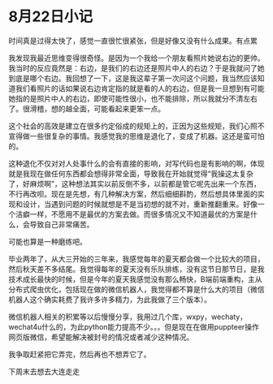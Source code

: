 # 8月22日小记

时间真是过得太快了，感觉一直很忙很紧张，但是好像又没有什么成果。有点累

我发现我最近思维变得很奇怪。是因为一个我给一个朋友看照片她说右边的更帅。我当时的反应竟然是：右边，是我们的右边还是照片中人的右边？于是我就问了她到底是哪个右边。我回想了一下，这是我这辈子第一次问这个问题，我当然应该知道我们看照片的话如果说右边肯定指的就是看的人的右边，但是我一旦想到有可能她指的是照片中人的右边，即使可能性很小，也不能排除，所以我就分不清左右了。很滑稽，想的越全面，可能看起来更笨一点。

这个社会的高效是建立在很多约定俗成的规矩上的，正因为这些规矩，我们心照不宣得做一些很复杂的事情。我感觉我的思维是退化了，变成了机器。这还是蛮可怕的。

这种退化不仅对对人处事什么的会有直接的影响，对写代码也是有影响的啊，体现就是我现在做任何东西都会想得非常全面，导致我在开始就觉得“我操这太复杂了，好麻烦啊”，这种想法其实以前反倒不多，以前都是管它呢先出来一个东西，不行再改呗。现在是先想，有几种解决方案，然后细细斟酌，然后想具体里面的实现和设计，当遇到问题的时候就想是不是当初想的就不对，重新推翻重来。好像一个洁癖一样，不愿用不是最优的方案去做。而很多情况又不知道最优的方案是什么，会导致自己非常痛苦。

可能也算是一种磨练吧。

毕业两年了，从大三开始的三年来，我感觉每年的夏天都会做一个比较大的项目，然后秋天差不多结尾。我觉得每年的夏天没有乐队排练，没有这节日那节日，是我技术成长最快的时候，但是今年的夏天我感觉没有那么畅快，B端前端重构，主从分布式爬虫优化，包括现在做的微信机器人，我觉得都不算是什么大的项目（微信机器人这个确实耗费了我许多许多精力，为此我做了三个版本）。

微信机器人相关的积累等以后慢慢分享，我用过几个库，wxpy，wechaty，wechat4u什么的，为此python能力提高不少。。。但是现在在做用puppteer操作网页版微信，希望能解决被封号的情况或者减少这种情况。

我争取赶紧把它弄完，然后再也不想弄它了。

下周末去想去大连走走